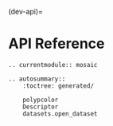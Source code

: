 (dev-api)=

# API Reference 

```{eval-rst}
.. currentmodule:: mosaic

.. autosummary::
    :toctree: generated/

    polypcolor
    Descriptor
    datasets.open_dataset
```



